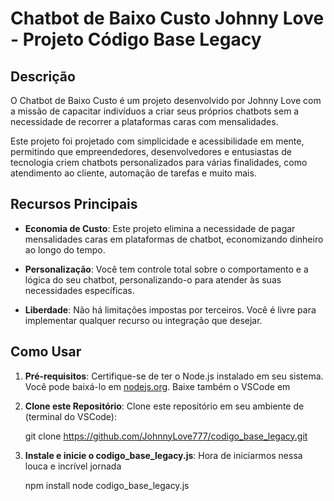 # Chatbot de Baixo Custo Johnny Love - Projeto Código Base Legacy

## Descrição

O Chatbot de Baixo Custo é um projeto desenvolvido por Johnny Love com a missão de capacitar indivíduos a criar seus próprios chatbots sem a necessidade de recorrer a plataformas caras com mensalidades.

Este projeto foi projetado com simplicidade e acessibilidade em mente, permitindo que empreendedores, desenvolvedores e entusiastas de tecnologia criem chatbots personalizados para várias finalidades, como atendimento ao cliente, automação de tarefas e muito mais.

## Recursos Principais

- **Economia de Custo**: Este projeto elimina a necessidade de pagar mensalidades caras em plataformas de chatbot, economizando dinheiro ao longo do tempo.

- **Personalização**: Você tem controle total sobre o comportamento e a lógica do seu chatbot, personalizando-o para atender às suas necessidades específicas.

- **Liberdade**: Não há limitações impostas por terceiros. Você é livre para implementar qualquer recurso ou integração que desejar.

## Como Usar

1. **Pré-requisitos**: Certifique-se de ter o Node.js instalado em seu sistema. Você pode baixá-lo em [nodejs.org](https://nodejs.org/). Baixe também o VSCode em 

2. **Clone este Repositório**: Clone este repositório em seu ambiente de (terminal do VSCode):

   git clone https://github.com/JohnnyLove777/codigo_base_legacy.git

3. **Instale e inicie o codigo_base_legacy.js**: Hora de iniciarmos nessa louca e incrível jornada

   npm install
   node codigo_base_legacy.js
